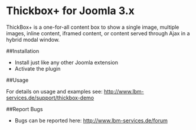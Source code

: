# Thickbox+ for Joomla 3.x

ThickBox+ is a one-for-all content box to show a single image, multiple images, inline content, iframed content, or content served through Ajax in a hybrid modal window. 


##Installation

- Install just like any other Joomla extension
- Activate the plugin


##Usage

For details on usage and examples see: http://www.lbm-services.de/support/thickbox-demo

##Report Bugs

- Bugs can be reported here: http://www.lbm-services.de/forum











